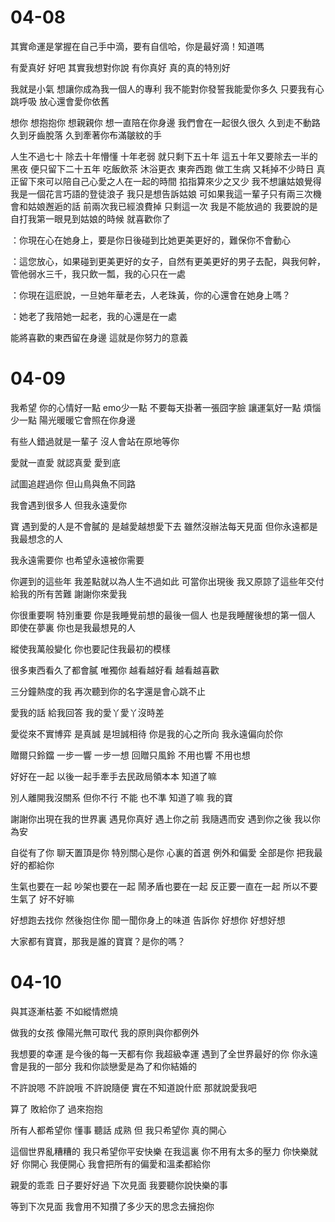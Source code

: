 # 04-08

其實命運是掌握在自己手中滴，要有自信哈，你是最好滴！知道嗎

有愛真好 好吧 其實我想對你說 有你真好 真的真的特別好

我就是小氣 想讓你成為我一個人的專利 我不能對你發誓我能愛你多久 只要我有心跳呼吸 放心還會愛你依舊

想你 想抱抱你 想親親你 想一直陪在你身邊 我們會在一起很久很久 久到走不動路 久到牙齒脫落 久到牽著你布滿皺紋的手

人生不過七十 除去十年懵懂 十年老弱 就只剩下五十年 這五十年又要除去一半的黑夜 便只留下二十五年 吃飯飲茶 沐浴更衣 東奔西跑 做工生病 又耗掉不少時日 真正留下來可以陪自己心愛之人在一起的時間 掐指算來少之又少 我不想讓姑娘覺得我是一個花言巧語的登徒浪子 我只是想告訴姑娘 可如果我這一輩子只有兩三次機會和姑娘邂逅的話 前兩次我已經浪費掉 只剩這一次 我是不能放過的 我要說的是 自打我第一眼見到姑娘的時候 就喜歡你了

：你現在心在她身上，要是你日後碰到比她更美更好的，難保你不會動心

：這您放心，如果碰到更美更好的女子，自然有更美更好的男子去配，與我何幹，管他弱水三千，我只飲一瓢，我的心只在一處

：你現在這麽說，一旦她年華老去，人老珠黃，你的心還會在她身上嗎？

：她老了我陪她一起老，我的心還是在一處

能將喜歡的東西留在身邊 這就是你努力的意義

# 04-09

我希望 你的心情好一點 emo少一點 不要每天掛著一張囧字臉 讓運氣好一點 煩惱少一點 陽光暖暖它會照在你身邊

有些人錯過就是一輩子 沒人會站在原地等你

愛就一直愛 就認真愛 愛到底

試圖追趕過你 但山鳥與魚不同路

我會遇到很多人 但我永遠愛你

寶 遇到愛的人是不會膩的 是越愛越想愛下去 雖然沒辦法每天見面 但你永遠都是我最想念的人

我永遠需要你 也希望永遠被你需要

你遲到的這些年 我差點就以為人生不過如此 可當你出現後 我又原諒了這些年交付給我的所有苦難 謝謝你來愛我

你很重要啊 特別重要 你是我睡覺前想的最後一個人 也是我睡醒後想的第一個人 即使在夢裏 你也是我最想見的人

縱使我萬般變化 你也要記住我最初的模樣

很多東西看久了都會膩 唯獨你 越看越好看 越看越喜歡

三分鐘熱度的我 再次聽到你的名字還是會心跳不止

愛我的話 給我回答 我的愛丫愛丫沒時差

愛從來不實博弈 是真誠 是坦誠相待 你是我的心之所向 我永遠偏向於你

贈爾只鈴鐺 一步一響 一步一想 回贈只風鈴 不用也響 不用也想

好好在一起 以後一起手牽手去民政局領本本 知道了嘛

別人離開我沒關系 但你不行 不能 也不準 知道了嘛 我的寶

謝謝你出現在我的世界裏 遇見你真好 遇上你之前 我隨遇而安 遇到你之後 我以你為安

自從有了你 聊天置頂是你 特別關心是你 心裏的首選 例外和偏愛 全部是你 把我最好的都給你

生氣也要在一起 吵架也要在一起 鬧矛盾也要在一起 反正要一直在一起 所以不要生氣了 好不好嘛

好想跑去找你 然後抱住你 聞一聞你身上的味道 告訴你 好想你 好想好想 

大家都有寶寶，那我是誰的寶寶？是你的嗎？

# 04-10

與其逐漸枯萎 不如縱情燃燒

做我的女孩 像陽光無可取代 我的原則與你都例外

我想要的幸運 是今後的每一天都有你 我超級幸運 遇到了全世界最好的你 你永遠會是我的一部分 我和你談戀愛是為了和你結婚的

不許說嗯 不許說哦 不許說隨便 實在不知道說什麽 那就說愛我吧

算了 敗給你了 過來抱抱

所有人都希望你 懂事 聽話 成熟 但 我只希望你 真的開心

這個世界亂糟糟的 我只希望你平安快樂 在我這裏 你不用有太多的壓力 你快樂就好 你開心 我便開心 我會把所有的偏愛和溫柔都給你

親愛的乖乖 日子要好好過 下次見面 我要聽你說快樂的事

等到下次見面 我會用不知攢了多少天的思念去擁抱你